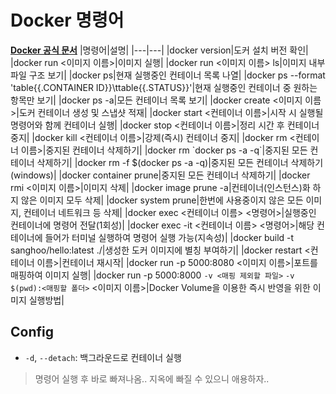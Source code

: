 # Docker 명령어
**[Docker 공식 문서](https://docs.docker.com/engine/reference/run/)**
|명령어|설명|
|---|---|
|docker version|도커 설치 버전 확인|
|docker run <이미지 이름>|이미지 실행|
|docker run <이미지 이름> ls|이미지 내부 파일 구조 보기|
|docker ps|현재 실행중인 컨테이너 목록 나열|
|docker ps --format 'table{{.CONTAINER ID}}\ttable{{.STATUS}}'|현재 실행중인 컨테이너 중 원하는 항목만 보기|
|docker ps -a|모든 컨테이너 목록 보기|
|docker create <이미지 이름>|도커 컨테이너 생성 및 스냅샷 적재|
|docker start <컨테이너 이름>|시작 시 실행될 명령어와 함께 컨테이너 실행|
|docker stop <컨테이너 이름>|정리 시간 후 컨테이너 중지|
|docker kill <컨테이너 이름>|강제(즉시) 컨테이너 중지|
|docker rm <컨테이너 이름>|중지된 컨테이너 삭제하기|
|docker rm \`docker ps -a -q\`|중지된 모든 컨테이너 삭제하기|
|docker rm -f $(docker ps -a -q)|중지된 모든 컨테이너 삭제하기(windows)|
|docker container prune|중지된 모든 컨테이너 삭제하기|
|docker rmi <이미지 이름>|이미지 삭제|
|docker image prune -a|컨테이너(인스턴스)화 하지 않은 이미지 모두 삭제|
|docker system prune|한번에 사용중이지 않은 모든 이미지, 컨테이너 네트워크 등 삭제|
|docker exec <컨테이너 이름> <명령어>|실행중인 컨테이너에 명령어 전달(1회성)|
|docker exec -it <컨테이너 이름> <명령어>|해당 컨테이너에 들어가 터미널 실행하여 명령어 실행 가능(지속성)|
|docker build -t sanghoo/hello:latest ./|생성한 도커 이미지에 별칭 부여하기|
|docker restart <컨테이너 이름>|컨테이너 재시작|
|docker run -p 5000:8080 <이미지 이름>|포트를 매핑하여 이미지 실행|
|docker run -p 5000:8000 `-v <매핑 제외할 파일>` `-v $(pwd):<매핑할 폴더>` <이미지 이름>|Docker Volume을 이용한 즉시 반영을 위한 이미지 실행방법|

## Config

- `-d`, `--detach`: 백그라운드로 컨테이너 실행 
> 명령어 실행 후 바로 빠져나옴.. 지옥에 빠질 수 있으니 애용하자..
